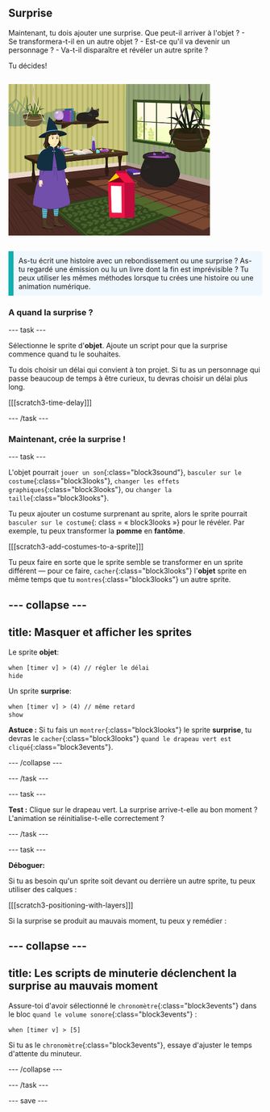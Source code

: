 ## Surprise

<div style="display: flex; flex-wrap: wrap">
<div style="flex-basis: 200px; flex-grow: 1; margin-right: 15px;">
Maintenant, tu dois ajouter une surprise. Que peut-il arriver à l'objet ? 
- Se transformera-t-il en un autre objet ? 
- Est-ce qu'il va devenir un personnage ? 
- Va-t-il disparaître et révéler un autre sprite ? 

Tu décides!
</div>
<div>

![Le projet 'Cat magic' montrant la surprise.](images/cat-magic.png)

</div>
</div>

<p style="border-left: solid; border-width:10px; border-color: #0faeb0; background-color: aliceblue; padding: 10px;">
As-tu écrit une histoire avec un rebondissement ou une surprise ? As-tu regardé une émission ou lu un livre dont la fin est imprévisible ? Tu peux utiliser les mêmes méthodes lorsque tu crées une histoire ou une animation numérique. 
</p>

### A quand la surprise ?

--- task ---

Sélectionne le sprite d'**objet**. Ajoute un script pour que la surprise commence quand tu le souhaites.

Tu dois choisir un délai qui convient à ton projet. Si tu as un personnage qui passe beaucoup de temps à être curieux, tu devras choisir un délai plus long.

[[[scratch3-time-delay]]]

--- /task ---

### Maintenant, crée la surprise !

--- task ---

L'objet pourrait `jouer un son`{:class="block3sound"}, `basculer sur le costume`{:class="block3looks"}, `changer les effets graphiques`{:class="block3looks"}, ou `changer la taille`{:class="block3looks"}.

Tu peux ajouter un costume surprenant au sprite, alors le sprite pourrait `basculer sur le costume`{: class = « block3looks »} pour le révéler. Par exemple, tu peux transformer la **pomme** en **fantôme**.

[[[scratch3-add-costumes-to-a-sprite]]]

Tu peux faire en sorte que le sprite semble se transformer en un sprite différent — pour ce faire, `cacher`{:class="block3looks"} l'**objet** sprite en même temps que tu `montres`{:class="block3looks"} un autre sprite.

--- collapse ---
---
title: Masquer et afficher les sprites
---

Le sprite **objet**:
```blocks3
when [timer v] > (4) // régler le délai
hide
```

Un sprite **surprise**:
```blocks3
when [timer v] > (4) // même retard
show
```

**Astuce :** Si tu fais un `montrer`{:class="block3looks"} le sprite **surprise**, tu devras le `cacher`{:class="block3looks"} `quand le drapeau vert est cliqué`{:class="block3events"}.

--- /collapse ---

--- /task ---

--- task ---

**Test :** Clique sur le drapeau vert. La surprise arrive-t-elle au bon moment ? L'animation se réinitialise-t-elle correctement ?

--- /task ---

--- task ---

**Déboguer:**

Si tu as besoin qu'un sprite soit devant ou derrière un autre sprite, tu peux utiliser des calques :

[[[scratch3-positioning-with-layers]]]

Si la surprise se produit au mauvais moment, tu peux y remédier :

--- collapse ---
---
title: Les scripts de minuterie déclenchent la surprise au mauvais moment
---

Assure-toi d'avoir sélectionné le `chronomètre`{:class="block3events"} dans le bloc `quand le volume sonore`{:class="block3events"} :

```blocks3
when [timer v] > [5]
```

Si tu as le `chronomètre`{:class="block3events"}, essaye d'ajuster le temps d'attente du minuteur.

--- /collapse ---

--- /task ---

--- save ---
